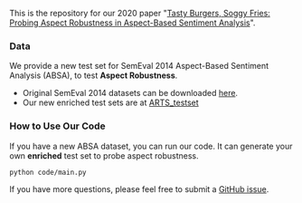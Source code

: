 
This is the repository for our 2020 paper 
"[Tasty Burgers, Soggy Fries: Probing Aspect Robustness in Aspect-Based Sentiment Analysis](http://zhijing-jin.com/files/papers/absa2020.pdf)".

### Data
We provide a new test set for SemEval 2014 Aspect-Based Sentiment Analysis (ABSA), to test **Aspect Robustness**.
- Original SemEval 2014 datasets can be downloaded [here](http://alt.qcri.org/semeval2014/task4/).
- Our new enriched test sets are at [ARTS_testset](ARTS_testset/)

### How to Use Our Code
If you have a new ABSA dataset, you can run our code. It can generate your own **enriched** test set to probe aspect robustness.
```
python code/main.py
``` 

If you have more questions, please feel free to submit a [GitHub issue](https://github.com/XINGXIAOYU/ARTS_testset_for_ABSA/issues).


 